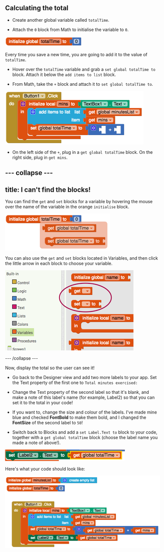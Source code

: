 ## Calculating the total

+ Create another global variable called `totalTime`.

+ Attach the `0` block from Math to initialise the variable to `0`.

![](images/s4TotalTimeInit.png)

Every time you save a new time, you are going to add it to the value of `totalTime`.

+ Hover over the `totalTime` variable and grab a `set global totalTime to` block. Attach it below the `add items to list` block.

+ From Math, take the `+` block and attach it to `set global totalTime to`.

![](images/s4PlusBlock.png)

+ On the left side of the `+`, plug in a `get global totalTime` block. On the right side, plug in `get mins`. 

--- collapse ---
---
title: I can't find the blocks!
---

You can find the `get` and `set` blocks for a variable by hovering the mouse over the name of the variable in the orange `initialise` block.

![](images/s4BlocksForVar.png)

You can also use the `get` and `set` blocks located in Variables, and then click the little arrow in each block to choose your variable.

![](images/s4GetSetBlank.png)

--- /collapse ---

Now, display the total so the user can see it!

+ Go back to the Designer view and add two more labels to your app. Set the Text property of the first one to `Total minutes exercised:`

+ Change the Text property of the second label so that it's blank, and make a note of this label's name (for example, Label2) so that you can set it to the total in your code!

+ If you want to, change the size and colour of the labels. I've made mine blue and checked **FontBold** to make them bold, and I changed the **FontSize** of the second label to `50`!

+ Switch back to Blocks and add a `set Label.Text to` block to your code, together with a `get global totalTime` block (choose the label name you made a note of above!).

![](images/s4DisplayTotalTime.png)

Here's what your code should look like:

![](images/s4DisplayTotalCode.png)

